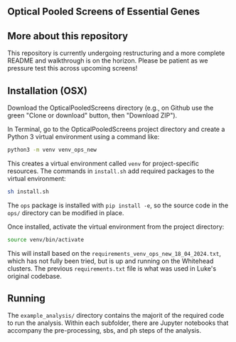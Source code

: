 ## Optical Pooled Screens of Essential Genes

## More about this repository

This repository is currently undergoing restructuring and a more complete README and walkthrough is on the horizon. Please be patient as we pressure test this across upcoming screens!

## Installation (OSX)

Download the OpticalPooledScreens directory (e.g., on Github use the green "Clone or download" button, then "Download ZIP").

In Terminal, go to the OpticalPooledScreens project directory and create a Python 3 virtual environment using a command like:

```bash
python3 -m venv venv_ops_new
```
This creates a virtual environment called `venv` for project-specific resources. The commands in `install.sh` add required packages to the virtual environment:

```bash
sh install.sh
```

The `ops` package is installed with `pip install -e`, so the source code in the `ops/` directory can be modified in place.

Once installed, activate the virtual environment from the project directory:

```bash
source venv/bin/activate
```

This will install based on the `requirements_venv_ops_new_18_04_2024.txt`, which has not fully been tried, but is up and running on the Whitehead clusters. The previous `requirements.txt` file is what was used in Luke's original codebase.

## Running

The `example_analysis/` directory contains the majorit of the required code to run the analysis. Within each subfolder, there are Jupyter notebooks that accompany the pre-processing, sbs, and ph steps of the analysis.
